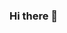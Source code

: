 ### Hi there 👋

<!--
**mikeHSU0429/mikeHSU0429** is a ✨ _special_ ✨ repository because its `README.md` (this file) appears on your GitHub profile.

嗨嗨嗨嗨

歡迎光臨我的github~~

這裡主要記錄我leetcode刷提解答與技巧分享!
謝謝!
-->
